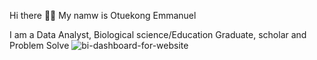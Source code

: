 Hi there 👋🏽 My namw is Otuekong Emmanuel

I am a Data Analyst, Biological science/Education Graduate, scholar and Problem Solve
                                                                                          ![bi-dashboard-for-website](https://github.com/Shieldemma/OTUEKONG/assets/124175705/77b2c5c4-459b-4736-9e20-19237ffff992)

